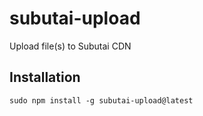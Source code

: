 # subutai-upload
Upload file(s) to Subutai CDN

## Installation

`sudo npm install -g subutai-upload@latest`

